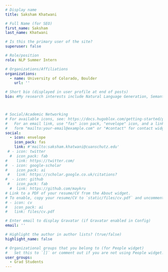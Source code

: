 ```yaml
---
# Display name
title: Saksham Khatwani

# Full Name (for SEO)
first_name: Saksham 
last_name: Khatwani

# Is this the primary user of the site?
superuser: false

# Role/position
role: NLP Summer Intern

# Organizations/Affiliations
organizations:
  - name: University of Colorado, Boulder 
    url: ''

# Short bio (displayed in user profile at end of posts)
bio: #My research interests include Natural Language Generation, Semantic Representation, Summarization Evaluation, Graph-based NLP, and AI applications in medicine and education. 



# Social/Academic Networking
# For available icons, see: https://docs.hugoblox.com/getting-started/page-builder/#icons
#   For an email link, use "fas" icon pack, "envelope" icon, and a link in the
#   form "mailto:your-email@example.com" or "#contact" for contact widget.
social:
  - icon: envelope
    icon_pack: fas
    link: #'mailto:saksham.khatwani@cuanschutz.edu'
 # - icon: twitter
  #  icon_pack: fab
#    link: https://twitter.com/
#  - icon: google-scholar
#    icon_pack: ai
 #   link: https://scholar.google.co.uk/citations?
#  - icon: github
 #   icon_pack: fab
  #  link: https://github.com/maykru
# Link to a PDF of your resume/CV from the About widget.
# To enable, copy your resume/CV to `static/files/cv.pdf` and uncomment the lines below.
# - icon: cv
#   icon_pack: ai
#   link: files/cv.pdf

# Enter email to display Gravatar (if Gravatar enabled in Config)
email: ''

# Highlight the author in author lists? (true/false)
highlight_name: false

# Organizational groups that you belong to (for People widget)
#   Set this to `[]` or comment out if you are not using People widget.
user_groups:
  - Grad Students
---
```

